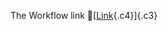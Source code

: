 The Workflow link
👏[[Link](https://www.google.com/url?q=http://www.google.com&sa=D&source=editors&ust=1755672177127073&usg=AOvVaw3ZfyNjBResMpofuL6SYIhH){.c4}]{.c3}
